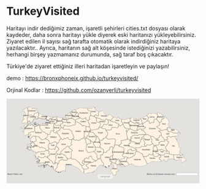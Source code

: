 # TurkeyVisited

Haritayı indir dediğimiz zaman, işaretli şehirleri cities.txt dosyası olarak kaydeder, daha sonra haritayı yükle diyerek eski haritanızı yükleyebilirsiniz.
Ziyaret edilen il sayısı sağ tarafta otomatik olarak indirdiğiniz haritaya yazılacaktır.. Ayrıca, haritanın sağ alt köşesinde istediğinizi yazabilirsiniz, herhangi birşey yazmamanız durumunda, sağ taraf boş çıkacaktır.

Türkiye'de ziyaret ettiğiniz illeri haritadan işaretleyin ve paylaşın!

demo : https://bronxphoneix.github.io/turkeyvisited/

Orjinal Kodlar : https://github.com/ozanyerli/turkeyvisited


![image](images/turkeyvisited.png)
